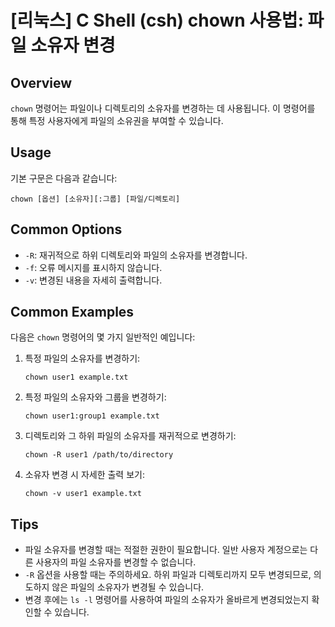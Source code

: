 # [리눅스] C Shell (csh) chown 사용법: 파일 소유자 변경

## Overview
`chown` 명령어는 파일이나 디렉토리의 소유자를 변경하는 데 사용됩니다. 이 명령어를 통해 특정 사용자에게 파일의 소유권을 부여할 수 있습니다.

## Usage
기본 구문은 다음과 같습니다:
```shell
chown [옵션] [소유자][:그룹] [파일/디렉토리]
```

## Common Options
- `-R`: 재귀적으로 하위 디렉토리와 파일의 소유자를 변경합니다.
- `-f`: 오류 메시지를 표시하지 않습니다.
- `-v`: 변경된 내용을 자세히 출력합니다.

## Common Examples
다음은 `chown` 명령어의 몇 가지 일반적인 예입니다:

1. 특정 파일의 소유자를 변경하기:
   ```shell
   chown user1 example.txt
   ```

2. 특정 파일의 소유자와 그룹을 변경하기:
   ```shell
   chown user1:group1 example.txt
   ```

3. 디렉토리와 그 하위 파일의 소유자를 재귀적으로 변경하기:
   ```shell
   chown -R user1 /path/to/directory
   ```

4. 소유자 변경 시 자세한 출력 보기:
   ```shell
   chown -v user1 example.txt
   ```

## Tips
- 파일 소유자를 변경할 때는 적절한 권한이 필요합니다. 일반 사용자 계정으로는 다른 사용자의 파일 소유자를 변경할 수 없습니다.
- `-R` 옵션을 사용할 때는 주의하세요. 하위 파일과 디렉토리까지 모두 변경되므로, 의도하지 않은 파일의 소유자가 변경될 수 있습니다.
- 변경 후에는 `ls -l` 명령어를 사용하여 파일의 소유자가 올바르게 변경되었는지 확인할 수 있습니다.